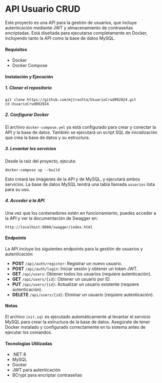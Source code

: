 # API Usuario CRUD 

Este proyecto es una API para la gestión de usuarios, que incluye autenticación mediante JWT y almacenamiento de contraseñas encriptadas. Está diseñada para ejecutarse completamente en Docker, incluyendo tanto la API como la base de datos MySQL.

#### Requisitos
- Docker
- Docker Compose

#### Instalación y Ejecución

##### 1. Clonar el repositorio



    git clone https://github.com/mjtrachta/UsuarioCrud092024.git
	cd UsuarioCrud092024

    
##### 2. Configurar Docker
El archivo `docker-compose.yml` ya está configurado para crear y conectar la API y la base de datos. También se ejecutará un script SQL de inicialización que crea la base de datos y su estructura.

##### 3. Levantar los servicios
Desde la raíz del proyecto, ejecuta:

    docker-compose up --build

Esto creará las imágenes de la API y de MySQL, y ejecutará ambos servicios. La base de datos MySQL tendrá una tabla llamada `usuarios` lista para su uso.

##### 4. Acceder a la API
Una vez que los contenedores estén en funcionamiento, puedes acceder a la API y ver la documentación de Swagger en:

    http://localhost:8080/swagger/index.html

#### Endpoints
La API incluye los siguientes endpoints para la gestión de usuarios y autenticación:

- **POST** `/api/auth/register`: Registrar un nuevo usuario.
- **POST** `/api/auth/login`: Iniciar sesión y obtener un token JWT.
- **GET** `/api/users`: Obtener todos los usuarios (requiere autenticación).
- **GET** `/api/users/{id}`: Obtener un usuario por ID.
- **PUT** `/api/users/{id}`: Actualizar un usuario existente (requiere autenticación).
- **DELETE** `/api/users/{id}`: Eliminar un usuario (requiere autenticación).

#### Notas
El archivo `init.sql` es ejecutado automáticamente al levantar el servicio MySQL para crear la estructura de la base de datos.
Asegúrate de tener Docker instalado y configurado correctamente en tu sistema antes de ejecutar los comandos.

#### Tecnologías Utilizadas
- .NET 8
- MySQL
- Docker
- JWT para autenticación
- BCrypt para encriptar contraseñas
